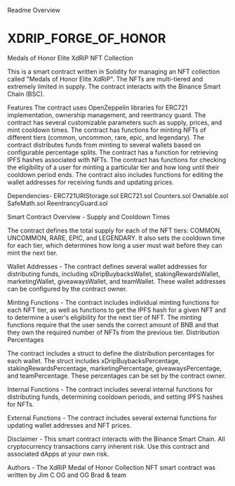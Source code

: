 Readme Overview

# XDRIP_FORGE_OF_HONOR
Medals of Honor Elite XdRiP NFT Collection

This is a smart contract written in Solidity for managing an NFT collection called "Medals of Honor Elite XdRiP". The NFTs are multi-tiered and extremely limited in supply. The contract interacts with the Binance Smart Chain (BSC).

Features
    The contract uses OpenZeppelin libraries for ERC721 implementation, ownership management, and reentrancy guard.
    The contract has several customizable parameters such as supply, prices, and mint cooldown times.
    The contract has functions for minting NFTs of different tiers (common, uncommon, rare, epic, and legendary).
    The contract distributes funds from minting to several wallets based on configurable percentage splits.
    The contract has a function for retrieving IPFS hashes associated with NFTs.
    The contract has functions for checking the eligibility of a user for minting a particular tier and how long until their cooldown period ends.
    The contract also includes functions for editing the wallet addresses for receiving funds and updating prices.

Dependencies-
    ERC721URIStorage.sol
    ERC721.sol
    Counters.sol
    Ownable.sol
    SafeMath.sol
    ReentrancyGuard.sol

Smart Contract Overview -
Supply and Cooldown Times

The contract defines the total supply for each of the NFT tiers: COMMON, UNCOMMON, RARE, EPIC, and LEGENDARY. 
It also sets the cooldown time for each tier, which determines how long a user must wait before they can mint the next tier.

Wallet Addresses -
The contract defines several wallet addresses for distributing funds, including xDripBuybacksWallet, stakingRewardsWallet, 
marketingWallet, giveawaysWallet, and teamWallet. These wallet addresses can be configured by the contract owner.

Minting Functions - 
The contract includes individual minting functions for each NFT tier, as well as functions to get the IPFS hash for a given NFT 
and to determine a user's eligibility for the next tier of NFT. The minting functions require that the user sends the correct 
amount of BNB and that they own the required number of NFTs from the previous tier.
Distribution Percentages

The contract includes a struct to define the distribution percentages for each wallet. The struct includes 
xDripBuybacksPercentage, stakingRewardsPercentage, marketingPercentage, giveawaysPercentage, and teamPercentage. 
These percentages can be set by the contract owner.

Internal Functions - 
The contract includes several internal functions for distributing funds, determining cooldown periods, and setting IPFS hashes for NFTs.

External Functions - 
The contract includes several external functions for updating wallet addresses and NFT prices.

Disclaimer - 
This smart contract interacts with the Binance Smart Chain. All cryptocurrency transactions carry inherent risk. 
Use this contract and associated dApps at your own risk.

Authors - 
The XdRiP Medal of Honor Collection NFT smart contract was written by Jim C OG and OG Brad & team
